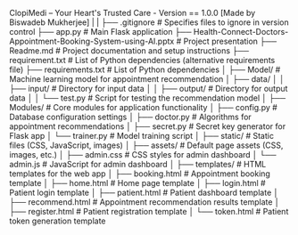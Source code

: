 ClopiMedi – Your Heart's Trusted Care - Version == 1.0.0 [Made by Biswadeb Mukherjee]
|
|
├── .gitignore                         # Specifies files to ignore in version control
├── app.py                             # Main Flask application
├── Health-Connect-Doctors-Appointment-Booking-System-using-AI.pptx # Project presentation
├── Readme.md                          # Project documentation and setup instructions
├── requirement.txt                    # List of Python dependencies (alternative requirements file)
├── requirements.txt                   # List of Python dependencies
│
├── Model/                             # Machine learning model for appointment recommendation
│   ├── data/
│   │   ├── input/                     # Directory for input data
│   │   ├── output/                    # Directory for output data
│   │   └── test.py                    # Script for testing the recommendation model
│
├── Modules/                           # Core modules for application functionality
│   ├── config.py                      # Database configuration settings
│   ├── doctor.py                      # Algorithms for appointment recommendations
│   ├── secret.py                      # Secret key generator for Flask app
│   └── trainer.py                     # Model training script
│
├── static/                            # Static files (CSS, JavaScript, images)
│   ├── assets/                        # Default page assets (CSS, images, etc.)
│   ├── admin.css                      # CSS styles for admin dashboard
│   └── admin.js                       # JavaScript for admin dashboard
│
├── templates/                         # HTML templates for the web app
│   ├── booking.html                   # Appointment booking template
│   ├── home.html                      # Home page template
│   ├── login.html                     # Patient login template
│   ├── patient.html                   # Patient dashboard template
│   ├── recommend.html                 # Appointment recommendation results template
│   ├── register.html                  # Patient registration template
│   └── token.html                     # Patient token generation template
